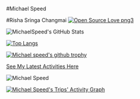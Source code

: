 
#Michael Speed

#Risha Sringa Changmai
[![Open Source Love png3](https://badges.frapsoft.com/os/v3/open-source.png?v=103)](https://github.com/ellerbrock/open-source-badges/)

![MichaelSpeed's GitHub Stats](https://github-readme-stats.vercel.app/api?username=michaelspeed&show_icons=true&count_private=true&theme=tokyonight)


[![Top Langs](https://github-readme-stats.vercel.app/api/top-langs/?hide=c,assembly&username=michaelspeed&count_private=true&layout=compact&theme=synthwave)](https://github.com/michaelspeed)


[![Michael speed's github trophy](https://github-profile-trophy.vercel.app/?username=michaelspeed&row=1&theme=onedark)](https://github.com/michaelspeed)

<a href="https://gitstalk.netlify.app/michaelspeed/" target="_blank"> See My Latest Activities Here</a>

<p><img align="center" src="https://github-readme-streak-stats.herokuapp.com/?user=michaelspeed&theme=dark&background=0d1117&date_format=M%20j%5B%2C%20Y%5D" alt="Michael Speed" /></p>

[![Michael Speed's Trips' Activity Graph](https://activity-graph.herokuapp.com/graph?username=michaelspeed&custom_title=Michael%20Speeds's%20Contribution%20Graph&theme=gruvbox&bg_color=282828&hide_border=true&line=d1a01f&point=c58545)](https://github.com/michaelspeed)
